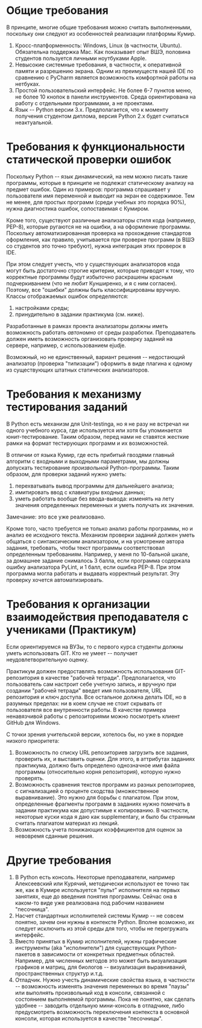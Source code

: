 Общие требования
================

В принципе, многие общие требования можно считать выполненными, поскольку они следуют из особенностей реализации платформы Кумир.

1. Кросс-платформенность: Windows, Linux (в частности, Ubuntu). Обязательна поддержка Mac. Как показывает опыт ВШЭ, половина студентов пользуется личными ноутбуками Apple.
2. Невысокие системные требования, в частности, к оперативной памяти и разрешению экрана. Одним из преимуществ нашей IDE по сравнению с PyCharm является возможность комфортной работы на нетбуках.
3. Простой пользовательский интерфейс. Не более 6-7 пунктов меню, не более 10 кнопок в панели инструментов. Среда ориентирована на работу с отдельными программами, а не проектами.
4. Язык -- Python версии 3.x. Предполагается, что к моменту получения студентом диплома, версия Python 2.x будет считаться неактуальной.


Требования к функциональности статической проверки ошибок
=========================================================

Поскольку Python -- язык динамический, на нем можно писать такие программы, которые в принципе не подлежат статическому анализу на предмет ошибок. Один из примеров: программа спрашивает у пользователя имя переменной и выводит на экран ее содержимое. Тем не менее, для простых программ (среди учебных это порядка 90%), нужна диагностика ошибок, сопоставимая с Кумиром.

Кроме того, существуют различные анализаторы стиля кода (например, PEP-8), которые ругаются не на ошибки, а на оформление программы. Поскольку автоматизированная проверка на прохождение стандартов оформления, как правило, учитывается при проверке программ (в ВШЭ со студентов это точно требуют), нужна интеграция этих проверок в IDE.

При этом следует учесть, что у существующих анализаторов кода могут быть достаточно строгие критерии, которые приводят к тому, что корректные программы будут избыточно раскрашены красным подчеркиванием (что не любит Кунширенко, и я с ним согласен). Поэтому, все "ошибки" должны быть классифицированы вручную. Классы отображаемых ошибок определяются:
1) настройками среды;
2) принудительно в задании практикума (см. ниже).

Разработанные в рамках проекта анализаторы должны иметь возможность работать *автономно* от среды разработки. Преподаватель должен иметь возможность организовать проверку заданий на сервере, например, с использованием ejudje.

Возможный, но не единственный, вариант решения -- недостающий анализатор (проверка "типизации") оформить в виде плагина к одному из существующих штатных статических анализаторов.


Требования к механизму тестирования заданий
===========================================

В Python есть механизм для Unit-testinga, но я не разу не встречал ни одного учебного курса, где используется или хотя бы упоминается юнит-тестирование. Таким образом, перед нами не ставятся жесткие рамки на формат тестирующих программ и их возможностей.

В отличии от языка Кумир, где есть прибитый гвоздями главный алгоритм с входными и выходными параметрами, мы должны допускать тестирование *произвольной* Python-программы. Таким образом, для проверки заданий нужно уметь:
1) перехватывать вывод программы для дальнейшего анализа;
2) имитировать ввод с клавиатуры входных данных;
3) уметь работать вообще без ввода-вывода: изменять на лету значения определенных переменных и уметь получать их значения.

Замечание: это все уже реализовано.

Кроме того, часто требуется не только анализ работы программы, но и анализ ее исходного текста. Механизм проверки заданий должен уметь общаться с синтаксическим анализатором, и на усмотрение автора задания, требовать, чтобы текст программы соответствовал определенным требованиям.
Например, у меня по 10-бальной шкале, за домашнее задание снималось 3 балла, если программа содержала ошибку анализатора PyLint, и 1 балл, если ошибка PEP-8. При этом программа могла работать и выдавать корректный результат. Эту проверку хочется автоматизировать.


Требования к организации взаимодействия преподавателя с учениками (Практикум)
=============================================================================

Если ориентируемся на ВУЗы, то с первого курса студенты должны уметь использовать GIT. Кто не умеет -- получает неудовлетворительную оценку.

Практикум должен предоставлять возможность использования GIT-репозитория в качестве "рабочей тетради". Предполагается, что пользователь сам настроит себе учетную запись, и вручную при создании "рабочей тетради" введет имя пользователя, URL репозитория и ключ доступа. Все остальное должна делать IDE, но в разумных пределах: ни в коем случае не стоит скрывать от пользователя все внутренности работы. В качестве примера ненавязчивой работы с репозиториями можно посмотреть клиент GitHub для Windows.

С точки зрения учительской версии, хотелось бы, но уже в порядке низкого приоритета:
1. Возможность по списку URL репозиториев загрузить все задания, проверить их, и выставить оценки. Для этого, в аттрибутах заданиях практикума, должно быть определено однозначное имя файла программы (относительно корня репозитория), которую нужно проверять.
2. Возможность сравнения текстов программ из разных репозиториев, с сигнализацией о проценте сходства (множественное выравнивание). Это нужно для борьбы с плагиатом. При этом, определенные фрагменты программ в заданиях нужно помечать в задании практикума как допустимые к копированию. В частности, некоторые куски кода я даю как supplementary, и было бы странным считать плагиатом материал из лекций.
3. Возможность учета понижающих коэффициентов для оценок за невовремя сданные решения.

Другие требования
=================

1. В Python есть консоль. Некоторые преподаватели, например Алексеевский или Курячий, методически используют ее точно так же, как в Кумире используется "пульт" исполнителя на первых занятиях, еще до введения понятия программы. Сейчас она в каком-то виде уже реализована под рабочим названием "песочница".
2. Насчет стандартных исполнителей системы Кумир -- не совсем понятно, зачем они нужны в контексте Python. Вполне возможно, их следует исключить из этой среды для того, чтобы не перегружать интерфейс.
3. Вместо принятых в Кумир исполнителей, нужны графические инструменты (aka "исполнители") для существующих Python-пакетов в зависимости от конкретных предметных областей. Например, для численных методов это может быть визуализация графиков и матриц, для биологов -- визуализация выравниваний, пространственных структур и.т.д.
4. Отладчик. Нужно учесть динамические свойства языка, в частности -- возможность изменять значения переменных во время "паузы" или выполнять произвольный код в консоли, связанной с состоянием выполняемой программы. Пока не понятно, как сделать удобнее -- заводить отдельную мини-консоль в отладчике, либо предусмотреть возможность переключения контекста в основной консоли, которая используется в качестве "песочницы".

